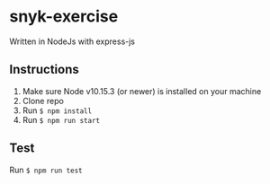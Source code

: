 # snyk-exercise
Written in NodeJs with express-js

## Instructions
1. Make sure Node v10.15.3 (or newer) is installed on your machine
2. Clone repo
2. Run ```$ npm install```
3. Run ```$ npm run start```

## Test

Run ```$ npm run test```